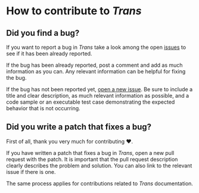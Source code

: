 # How to contribute to _Trans_

## Did you find a bug?

If you want to report a bug in _Trans_ take a look among the open [issues](https://github.com/belaustegui/trans/issues) to see if it has been already reported.

If the bug has been already reported, post a comment and add as much information as you can.  Any relevant information can be helpful for fixing the bug.

If the bug has not been reported yet, [open a new issue](https://github.com/belaustegui/trans/issues/new). Be sure to include a title and clear description, as much relevant information as possible, and a code sample or an executable test case demonstrating the expected behavior that is not occurring.

## Did you write a patch that fixes a bug?

First of all, thank you very much for contributing :heart:.

If you have written a patch that fixes a bug in _Trans_, open a new pull request with the patch. It is important that the pull request description clearly describes the problem and solution. You can also link to the relevant issue if there is one.

The same process applies for contributions related to _Trans_ documentation.
